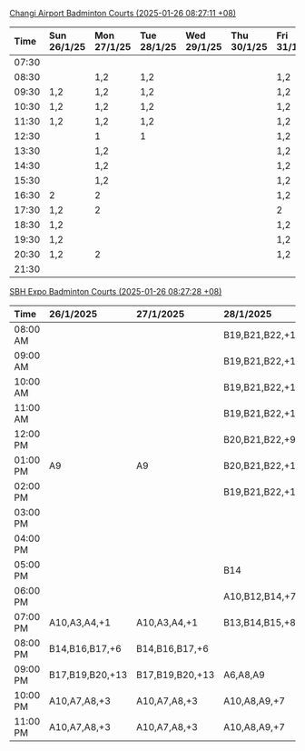 [Changi Airport Badminton Courts (2025-01-26 08:27:11 +08)](https://www.carc.org.sg/FacilityBooking.aspx)

| Time   | Sun 26/1/25   | Mon 27/1/25   | Tue 28/1/25   | Wed 29/1/25   | Thu 30/1/25   | Fri 31/1/25   | Sat 1/2/25   |
|:-------|:--------------|:--------------|:--------------|:--------------|:--------------|:--------------|:-------------|
| 07:30  |               |               |               |               |               |               |              |
| 08:30  |               | 1,2           | 1,2           |               |               | 1,2           |              |
| 09:30  | 1,2           | 1,2           | 1,2           |               |               | 1,2           | 1            |
| 10:30  | 1,2           | 1,2           | 1,2           |               |               | 1,2           |              |
| 11:30  | 1,2           | 1,2           | 1,2           |               |               | 1,2           |              |
| 12:30  |               | 1             | 1             |               |               | 1,2           | 1            |
| 13:30  |               | 1,2           |               |               |               | 1,2           | 1,2          |
| 14:30  |               | 1,2           |               |               |               | 1,2           | 1,2          |
| 15:30  |               | 1,2           |               |               |               | 1,2           | 1,2          |
| 16:30  | 2             | 2             |               |               |               | 1,2           | 1,2          |
| 17:30  | 1,2           | 2             |               |               |               | 2             | 1,2          |
| 18:30  | 1,2           |               |               |               |               | 1,2           | 1,2          |
| 19:30  | 1,2           |               |               |               |               | 1,2           | 1,2          |
| 20:30  | 1,2           | 2             |               |               |               | 1,2           | 1,2          |
| 21:30  |               |               |               |               |               |               |              |

[SBH Expo Badminton Courts (2025-01-26 08:27:28 +08)](https://singaporebadmintonhall.getomnify.com/widgets/O3MRKGBH359GA55KHMG1RD)

| Time     | 26/1/2025       | 27/1/2025       | 28/1/2025       | 29/1/2025   | 30/1/2025   | 31/1/2025       | 1/2/2025        |
|:---------|:----------------|:----------------|:----------------|:------------|:------------|:----------------|:----------------|
| 08:00 AM |                 |                 | B19,B21,B22,+14 |             |             |                 | B19,B21,B22,+15 |
| 09:00 AM |                 |                 | B19,B21,B22,+14 |             |             |                 | B19,B21,B22,+15 |
| 10:00 AM |                 |                 | B19,B21,B22,+15 |             |             |                 | B19,B20,B21,+15 |
| 11:00 AM |                 |                 | B19,B21,B22,+13 |             |             |                 | B17,B20,B21,+14 |
| 12:00 PM |                 |                 | B20,B21,B22,+9  |             |             |                 | B19,B21,B22,+19 |
| 01:00 PM | A9              | A9              | B20,B21,B22,+12 |             |             |                 | B19,B21,B22,+19 |
| 02:00 PM |                 |                 | B19,B21,B22,+13 |             |             |                 | B19,B21,B22,+17 |
| 03:00 PM |                 |                 |                 |             |             |                 | B19,B20,B21,+12 |
| 04:00 PM |                 |                 |                 |             |             | B13,B15,B21,+5  | A10,A9,B11,+6   |
| 05:00 PM |                 |                 | B14             |             |             | B14,B15,B21,+5  | A6,A7,A8,+3     |
| 06:00 PM |                 |                 | A10,B12,B14,+7  |             |             | B20,B21,B22,+10 | A7,B21,B22,+2   |
| 07:00 PM | A10,A3,A4,+1    | A10,A3,A4,+1    | B13,B14,B15,+8  |             |             | B19,B21,B22,+14 | A1,B21,B22      |
| 08:00 PM | B14,B16,B17,+6  | B14,B16,B17,+6  |                 |             |             | B17,B18,B22,+10 | B19,B21,B22,+12 |
| 09:00 PM | B17,B19,B20,+13 | B17,B19,B20,+13 | A6,A8,A9        |             |             | B17,B18,B22,+12 | B20,B21,B22,+11 |
| 10:00 PM | A10,A7,A8,+3    | A10,A7,A8,+3    | A10,A8,A9,+7    |             |             |                 | B20,B21,B22,+17 |
| 11:00 PM | A10,A7,A8,+3    | A10,A7,A8,+3    | A10,A8,A9,+7    |             |             |                 | B20,B21,B22,+18 |
